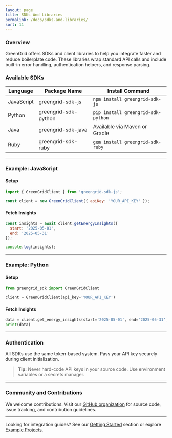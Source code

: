 ```yaml
---
layout: page
title: SDKs And Libraries
permalink: /docs/sdks-and-libraries/
sort: 11
---
```


### Overview

GreenGrid offers SDKs and client libraries to help you integrate faster and reduce boilerplate code. These libraries wrap standard API calls and include built-in error handling, authentication helpers, and response parsing.

### Available SDKs

| Language   | Package Name                | Install Command                          |
|------------|-----------------------------|-------------------------------------------|
| JavaScript | greengrid-sdk-js            | `npm install greengrid-sdk-js`           |
| Python     | greengrid-sdk-python        | `pip install greengrid-sdk-python`       |
| Java       | greengrid-sdk-java          | Available via Maven or Gradle            |
| Ruby       | greengrid-sdk-ruby          | `gem install greengrid-sdk-ruby`         |

---

### Example: JavaScript

#### Setup

```js
import { GreenGridClient } from 'greengrid-sdk-js';

const client = new GreenGridClient({ apiKey: 'YOUR_API_KEY' });
```

#### Fetch Insights

```js
const insights = await client.getEnergyInsights({
  start: '2025-05-01',
  end: '2025-05-31'
});

console.log(insights);
```

---

### Example: Python

#### Setup

```python
from greengrid_sdk import GreenGridClient

client = GreenGridClient(api_key='YOUR_API_KEY')
```

#### Fetch Insights

```python
data = client.get_energy_insights(start='2025-05-01', end='2025-05-31')
print(data)
```

---

### Authentication

All SDKs use the same token-based system. Pass your API key securely during client initialization.

> **Tip:** Never hard-code API keys in your source code. Use environment variables or a secrets manager.

---

### Community and Contributions

We welcome contributions. Visit our [GitHub organization](https://github.com/greengrid) for source code, issue tracking, and contribution guidelines.

---

Looking for integration guides? See our [Getting Started](./getting-started.md) section or explore [Example Projects](https://developers.greengrid.com/examples).
